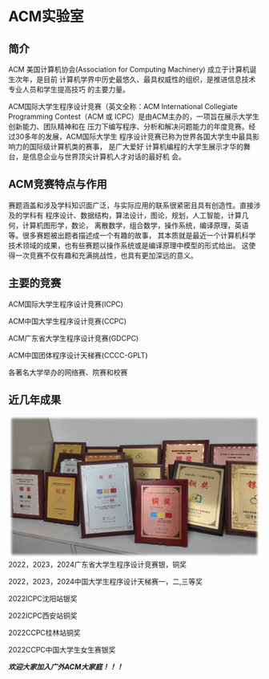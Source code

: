 # ACM实验室

## 简介
ACM 美国计算机协会(Association for Computing Machinery) 成立于计算机诞生次年，是目前
计算机学界中历史最悠久、最具权威性的组织，是推进信息技术专业人员和学生提高技巧
的主要力量。

 ACM国际大学生程序设计竞赛（英文全称：ACM International Collegiate Programming
 Contest（ACM 或 ICPC）是由ACM主办的，一项旨在展示大学生创新能力、团队精神和在
压力下编写程序、分析和解决问题能力的年度竞赛。经过30多年的发展，ACM国际大学生
程序设计竞赛已称为世界各国大学生中最具影响力的国际级计算机类的赛事， 是广大爱好
计算机编程的大学生展示才华的舞台，是信息企业与世界顶尖计算机人才对话的最好机
会。

## ACM竞赛特点与作用
 赛题涵盖和涉及学科知识面广泛，与实际应用的联系很紧密且具有创造性。直接涉及的学科有
程序设计、数据结构，算法设计，图论，规划，人工智能，计算几何，计算机图形学，数论，
离散数学，组合数学，操作系统，编译原理，英语等。很多赛题被出题者描述成一个有趣的故事，
其本质就是最近一个计算机科学技术领域的成果，也有些赛题以操作系统或是编译原理中模型的形式给出。
这使得一次竞赛不仅有趣和充满挑战性，也具有更加深远的意义。

## 主要的竞赛
ACM国际大学生程序设计竞赛(ICPC)

ACM中国大学生程序设计竞赛(CCPC)

ACM广东省大学生程序设计竞赛(GDCPC)

ACM中国团体程序设计天梯赛(CCCC-GPLT)

各著名大学举办的网络赛、院赛和校赛

## 近几年成果
![img.png](img.png)
2022，2023，2024广东省大学生程序设计竞赛银，铜奖

2022，2023，2024中国大学生程序设计天梯赛一，二,三等奖

2022ICPC沈阳站银奖

2022ICPC西安站铜奖

2022CCPC桂林站铜奖

2022CCPC中国大学生女生赛银奖

***欢迎大家加入广外ACM大家庭！！！***
